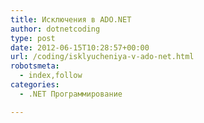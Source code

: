 ```yaml
---
title: Исключения в ADO.NET
author: dotnetcoding
type: post
date: 2012-06-15T10:28:57+00:00
url: /coding/isklyucheniya-v-ado-net.html
robotsmeta:
  - index,follow
categories:
  - .NET Программирование

---
```

